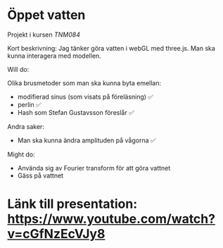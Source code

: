 # Öppet vatten
Projekt i kursen *TNM084*

Kort beskrivning:
Jag tänker göra vatten i webGL med three.js.
Man ska kunna interagera med modellen.

Will do:

Olika brusmetoder som man ska kunna byta emellan:
* modifierad sinus (som visats på föreläsning) ✅
* perlin ✅ 
* Hash som Stefan Gustavsson föreslår ✅

Andra saker:
* Man ska kunna ändra amplituden på vågorna ✅

Might do:
* Använda sig av Fourier transform för att göra vattnet
* Gäss på vattnet 

# Länk till presentation: https://www.youtube.com/watch?v=cGfNzEcVJy8
